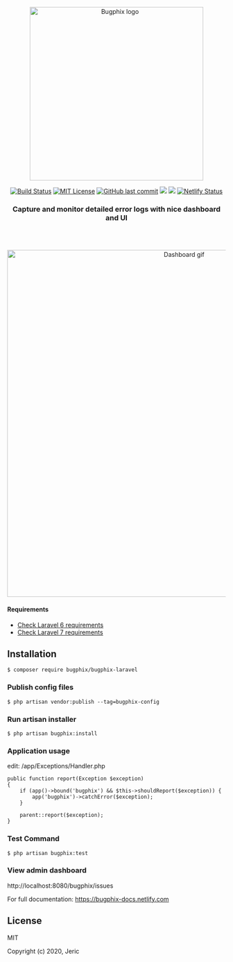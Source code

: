 <p align="center"><a href="https://github.com/bugphix/bugphix-laravel" target="_blank" rel="noopener noreferrer"><img width="400" src="https://github.com/bugphix/documentation/blob/master/assets/big-logo.png" alt="Bugphix logo"></a></p>

<p align="center">
    <a href="https://circleci.com/gh/bugphix/bugphix-laravel" target="_blank"><img src="https://circleci.com/gh/bugphix/bugphix-laravel.svg?style=shield" alt="Build Status"></a>
    <a href="https://github.com/tterb/atomic-design-ui/blob/master/LICENSEs" target="_blank"><img src="https://img.shields.io/apm/l/atomic-design-ui.svg?" alt="MIT License"></a>
    <a href="#" target="_blank"><img src="https://img.shields.io/github/last-commit/google/skia.svg?style=flat" alt="GitHub last commit"></a>
    <a href="https://twitter.com/laravelarticle" target="_blank"><img src="https://badgen.net/badge/twitter/@laravelarticle/1DA1F2?icon&label" /></a>
    <a href="https://facebook.com/laravelarticle" target="_blank"><img src="https://badgen.net/badge/facebook/laravelarticle/3b5998"/></a>
    <a href="https://app.netlify.com/sites/bughix-docs/deploys" target="_blank"><img src="https://api.netlify.com/api/v1/badges/4338bd85-69e4-4008-b059-06cb1dcf94cc/deploy-status" alt="Netlify Status"></a>
</p>

<h3 align="center">Capture and monitor detailed error logs with nice dashboard and UI</h3>

<br>
<br>

<p align="center"><img width="800" src="https://github.com/bugphix/documentation/blob/master/assets/dashboard.gif" alt="Dashboard gif"></p>

#### Requirements

- [Check Laravel 6 requirements](https://laravel.com/docs/6.x#server-requirements)
- [Check Laravel 7 requirements](https://laravel.com/docs/7.x#server-requirements)

## Installation
    $ composer require bugphix/bugphix-laravel

### Publish config files
    $ php artisan vendor:publish --tag=bugphix-config

### Run artisan installer
    $ php artisan bugphix:install

### Application usage    
edit: /app/Exceptions/Handler.php
    
    public function report(Exception $exception)
    {
        if (app()->bound('bugphix') && $this->shouldReport($exception)) {
            app('bugphix')->catchError($exception);
        }

        parent::report($exception);
    }

### Test Command
    $ php artisan bugphix:test

### View admin dashboard
http://localhost:8080/bugphix/issues

For full documentation: <a href="https://bugphix-docs.netlify.com" target="_blank" rel="noopener noreferrer">https://bugphix-docs.netlify.com</a>

## License

MIT

Copyright (c) 2020, Jeric
